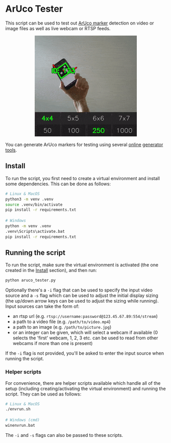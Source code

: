 # ArUco Tester

This script can be used to test out [ArUco marker](https://docs.opencv.org/4.x/d5/dae/tutorial_aruco_detection.html) detection on video or image files as well as live webcam or RTSP feeds.

<p align="center">
  <img src=".readme_assets/demo_anim.gif">
</p>

You can generate ArUco markers for testing using several [online](https://chev.me/arucogen/) [generator](https://aruco-gen.netlify.app/) [tools](https://fodi.github.io/arucosheetgen/).

## Install

To run the script, you first need to create a virtual environment and install some dependencies. This can be done as follows:

```bash
# Linux & MacOS
python3 -m venv .venv
source .venv/bin/activate
pip install -r requirements.txt

# Windows
python -m venv .venv
.venv\Scripts\activate.bat
pip install -r requirements.txt
```


## Running the script

To run the script, make sure the virtual environment is activated (the one created in the [Install](https://github.com/EricPacefactory/rtsp_demo_2024?tab=readme-ov-file#install) section), and then run:

```bash
python aruco_tester.py
```

Optionally there's a `-i` flag that can be used to specify the input video source and a `-s` flag which can be used to adjust the initial display sizing (the up/down arrow keys can be used to adjust the sizing while running).
Input sources can take the form of:
- an rtsp url (e.g. `rtsp://username:password@123.45.67.89:554/stream`)
- a path to a video file (e.g. `/path/to/video.mp4`)
- a path to an image (e.g. `/path/to/picture.jpg`)
- or an integer can be given, which will select a webcam if available (0 selects the 'first' webcam, 1, 2, 3 etc. can be used to read from other webcams if more than one is present)

If the `-i` flag is not provided, you'll be asked to enter the input source when running the script.

### Helper scripts

For convenience, there are helper scripts available which handle all of the setup (including creating/activating the virtual environment) and running the script. They can be used as follows:

```bash
# Linux & MacOS
./envrun.sh

# Windows (cmd)
winenvrun.bat
```

The `-i` and `-s` flags can also be passed to these scripts.


